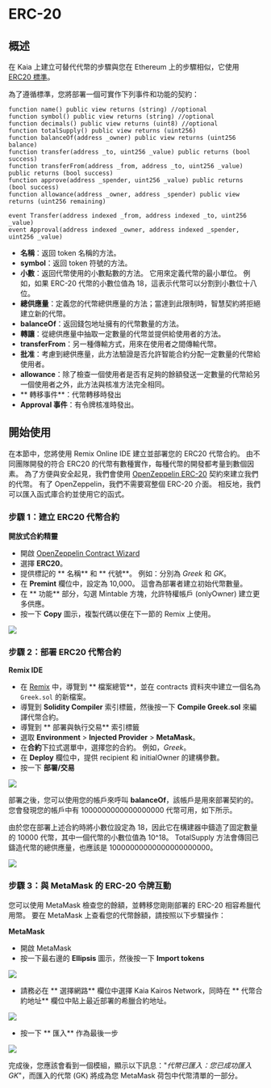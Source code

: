 # ERC-20

## 概述<a id="overview"></a>

在 Kaia 上建立可替代代幣的步驟與您在 Ethereum 上的步驟相似，它使用 [ERC20 標準](https://ethereum.org/en/developers/docs/standards/tokens/erc-20)。

為了遵循標準，您將部署一個可實作下列事件和功能的契約：

```solidity
function name() public view returns (string) //optional
function symbol() public view returns (string) //optional
function decimals() public view returns (uint8) //optional
function totalSupply() public view returns (uint256)
function balanceOf(address _owner) public view returns (uint256 balance)
function transfer(address _to, uint256 _value) public returns (bool success)
function transferFrom(address _from, address _to, uint256 _value) public returns (bool success)
function approve(address _spender, uint256 _value) public returns (bool success)
function allowance(address _owner, address _spender) public view returns (uint256 remaining)

event Transfer(address indexed _from, address indexed _to, uint256 _value)
event Approval(address indexed _owner, address indexed _spender, uint256 _value)
```

- **名稱**：返回 token 名稱的方法。
- **symbol**：返回 token 符號的方法。
- **小數**：返回代幣使用的小數點數的方法。 它用來定義代幣的最小單位。 例如，如果 ERC-20 代幣的小數位值為 18，這表示代幣可以分割到小數位十八位。
- **總供應量**：定義您的代幣總供應量的方法；當達到此限制時，智慧契約將拒絕建立新的代幣。
- **balanceOf**：返回錢包地址擁有的代幣數量的方法。
- **轉讓**：從總供應量中抽取一定數量的代幣並提供給使用者的方法。
- **transferFrom**：另一種傳輸方式，用來在使用者之間傳輸代幣。
- **批准**：考慮到總供應量，此方法驗證是否允許智能合約分配一定數量的代幣給使用者。
- **allowance**：除了檢查一個使用者是否有足夠的餘額發送一定數量的代幣給另一個使用者之外，此方法與核准方法完全相同。
- \*\* 轉移事件\*\*：代幣轉移時發出
- **Approval 事件**：有令牌核准時發出。

## 開始使用<a id="getting-started"></a>

在本節中，您將使用 Remix Online IDE 建立並部署您的 ERC20 代幣合約。 由不同團隊開發的符合 ERC20 的代幣有數種實作，每種代幣的開發都考量到數個因素。 為了方便與安全起見，我們會使用 [OpenZeppelin ERC-20](https://docs.openzeppelin.com/contracts/5.x/erc20) 契約來建立我們的代幣。 有了 OpenZeppelin，我們不需要寫整個 ERC-20 介面。 相反地，我們可以匯入函式庫合約並使用它的函式。

### 步驟 1：建立 ERC20 代幣合約<a id="create-erc20-token-contract"></a>

**開放式合約精靈**

- 開啟 [OpenZeppelin Contract Wizard](https://wizard.openzeppelin.com)
- 選擇 **ERC20**。
- 提供標記的 \*\* 名稱\*\* 和 \*\* 代號\*\*。 例如：分別為 _Greek_ 和 _GK_。
- 在 **Premint** 欄位中，設定為 10,000。 這會為部署者建立初始代幣數量。
- 在 \*\* 功能\*\* 部分，勾選 Mintable 方塊，允許特權帳戶 (onlyOwner) 建立更多供應。
- 按一下 **Copy** 圖示，複製代碼以便在下一節的 Remix 上使用。

![](/img/build/smart-contracts/oz-erc20-setup.png)

### 步驟 2：部署 ERC20 代幣合約<a id="deploy-erc20-token-contract"></a>

**Remix IDE**

- 在 [Remix](https://remix.ethereum.org) 中，導覽到 \*\* 檔案總管\*\*，並在 contracts 資料夾中建立一個名為 `Greek.sol` 的新檔案。
- 導覽到 **Solidity Compiler** 索引標籤，然後按一下 **Compile Greek.sol** 來編譯代幣合約。
- 導覽到 \*\* 部署與執行交易\*\* 索引標籤
- 選取 **Environment** > **Injected Provider** > **MetaMask**。
- 在**合約**下拉式選單中，選擇您的合約。 例如，_Greek_。
- 在 **Deploy** 欄位中，提供 recipient 和 initialOwner 的建構參數。
- 按一下 **部署/交易**

![](/img/build/smart-contracts/remix-erc20-deploy.png)

部署之後，您可以使用您的帳戶來呼叫 **balanceOf**，該帳戶是用來部署契約的。 您會發現您的帳戶中有 1000000000000000000 代幣可用，如下所示。

由於您在部署上述合約時將小數位設定為 18，因此它在構建器中鑄造了固定數量的 10000 代幣，其中一個代幣的小數位值為 10^18。 TotalSupply 方法會傳回已鑄造代幣的總供應量，也應該是 10000000000000000000000。

![](/img/build/smart-contracts/remix-erc20-bal-totalsupply.png)

### 步驟 3：與 MetaMask 的 ERC-20 令牌互動<a id="interact-with-erc20-token-from-MetaMask"></a>

您可以使用 MetaMask 檢查您的餘額，並轉移您剛剛部署的 ERC-20 相容希臘代用幣。 要在 MetaMask 上查看您的代幣餘額，請按照以下步驟操作：

**MetaMask**

- 開啟 MetaMask
- 按一下最右邊的 **Ellipsis** 圖示，然後按一下 **Import tokens**

![](/img/build/smart-contracts/mm-import-tokens-e20g.png)

- 請務必在 \*\* 選擇網路\*\* 欄位中選擇 Kaia Kairos Network，同時在 \*\* 代幣合約地址\*\* 欄位中貼上最近部署的希臘合約地址。

![](/img/build/smart-contracts/mm-custom-tokens-e20g.png)

- 按一下 \*\* 匯入\*\* 作為最後一步

![](/img/build/smart-contracts/mm-custom-tokens-imported-e20g.png)

完成後，您應該會看到一個模組，顯示以下訊息："_代幣已匯入：您已成功匯入 GK_"，而匯入的代幣 (GK) 將成為您 MetaMask 荷包中代幣清單的一部分。

